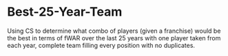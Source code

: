 # Best-25-Year-Team
Using CS to determine what combo of players (given a franchise) would be the best in terms of fWAR over the last 25 years with one player taken from each year, complete team filling every position with no duplicates. 
